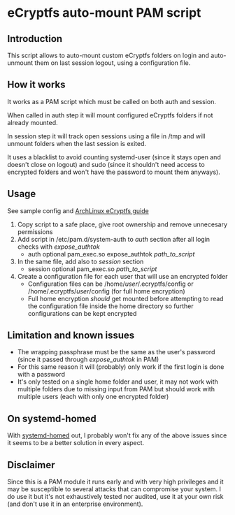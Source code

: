 # eCryptfs auto-mount PAM script

## Introduction
This script allows to auto-mount custom eCryptfs folders on login and auto-unmount them on last session logout, using a configuration file.

## How it works
It works as a PAM script which must be called on both auth and session.

When called in auth step it will mount configured eCryptfs folders if not already mounted.

In session step it will track open sessions using a file in /tmp and will unmount folders when the last session is exited.

It uses a blacklist to avoid counting systemd-user (since it stays open and doesn't close on logout) and sudo (since it shouldn't need access to encrypted folders and won't have the password to mount them anyways).

## Usage
See sample config and [ArchLinux eCryptfs guide](https://wiki.archlinux.org/index.php/ECryptfs)

1. Copy script to a safe place, give root ownership and remove unnecesary permissions
2. Add script in /etc/pam.d/system-auth to *auth* section after all login checks with *expose_authtok*
   * auth optional pam_exec.so expose_authtok *path_to_script*
3. In the same file, add also to *session* section
   * session optional pam_exec.so *path_to_script*
4. Create a configuration file for each user that will use an encrypted folder
   * Configuration files can be /home/*user*/.ecryptfs/config or /home/.ecryptfs/*user*/config (for full home encryption)
   * Full home encryption *should* get mounted before attempting to read the configuration file inside the home directory so further configurations can be kept encrypted

## Limitation and known issues
* The wrapping passphrase must be the same as the user's password (since it passed through *expose_authtok* in PAM)
* For this same reason it will (probably) only work if the first login is done with a password
* It's only tested on a single home folder and user, it may not work with multiple folders due to missing input from PAM but should work with multiple users (each with only one encrypted folder)

## On systemd-homed
With [systemd-homed](https://wiki.archlinux.org/index.php/Systemd-homed) out, I probably won't fix any of the above issues since it seems to be a better solution in every aspect.

## Disclaimer
Since this is a PAM module it runs early and with very high privileges and it may be susceptible to several attacks that can compromise your system. I do use it but it's not exhaustively tested nor audited, use it at your own risk (and don't use it in an enterprise environment).